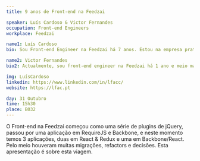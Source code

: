 ```yaml
---
title: 9 anos de Front-end na Feedzai

speaker: Luís Cardoso & Victor Fernandes
occupation: Front-end Engineers
workplace: Feedzai

name1: Luís Cardoso
bio: Sou Front-end Engineer na Feedzai há 7 anos. Estou na empresa praticamente desde o seu início e tive um grande papel no que é o Front-end na Feedzai atualmente (para o bom e mau). Algumas das coisas em que estive envolvido foram - manter uma grande SPA, recrutamento, decisões de arquitetura e várias iniciativas dentro da empresa. Nos tempos livres sou fotógrafo amador.

name2: Victor Fernandes
bio2: Actualmente, sou front-end engineer na Feedzai há 1 ano e meio mas já conto com quase 5 anos de experiência como Front-end Engineer. Anteriormente trabalhei na MOG Technologies e tive a sorte de desde sempre lidar com problemas que levam os Web-Browser ao limite, tais como criar video players no browser, criar editores de vídeos em SPA e representar muita informação. Atualmente o meu maior desafio é desenvolver uma aplicação que seja consiga representar mais de 15000 nós de um grafo sem perder a performance do browser.

img: LuísCardoso
linkedin: https://www.linkedin.com/in/lfacc/
website: https://lfac.pt

day: 31 Outubro
time: 15h30
place: B032
---
```


O Front-end na Feedzai começou como uma série de plugins de jQuery, passou por uma aplicação em RequireJS e Backbone, e neste momento temos 3 aplicações, duas em React & Redux e uma em Backbone/React. Pelo meio houveram muitas migrações, refactors e decisões. Esta apresentação é sobre esta viagem.


